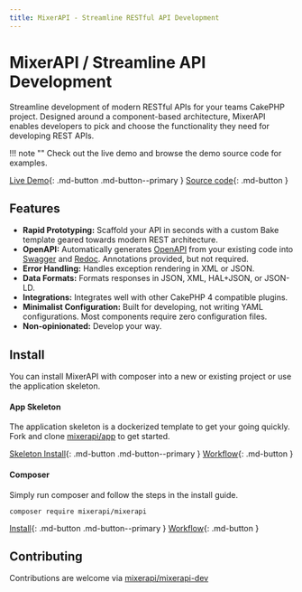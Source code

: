 ```yaml
---
title: MixerAPI - Streamline RESTful API Development
---
```


# MixerAPI / Streamline API Development

Streamline development of modern RESTful APIs for your teams CakePHP project. Designed around a component-based
architecture, MixerAPI enables developers to pick and choose the functionality they need for developing REST APIs.

!!! note ""
    Check out the live demo and browse the demo source code for examples.

[Live Demo](https://demo.mixerapi.com){: .md-button .md-button--primary }
[Source code](https://github.com/mixerapi/demo){: .md-button }

## Features

- **Rapid Prototyping:** Scaffold your API in seconds with a custom Bake template geared towards modern REST architecture.
- **OpenAPI:** Automatically generates [OpenAPI](https://www.openapis.org/) from your existing code into
[Swagger](https://swagger.io/) and [Redoc](https://redoc.ly/). Annotations provided, but not required.
- **Error Handling:** Handles exception rendering in XML or JSON.
- **Data Formats:** Formats responses in JSON, XML, HAL+JSON, or JSON-LD.
- **Integrations:** Integrates well with other CakePHP 4 compatible plugins.
- **Minimalist Configuration:** Built for developing, not writing YAML configurations. Most components require zero
configuration files.
- **Non-opinionated:** Develop your way.

## Install

You can install MixerAPI with composer into a new or existing project or use the application skeleton.

#### App Skeleton

The application skeleton is a dockerized template to get your going quickly. Fork and clone
[mixerapi/app](https://github.com/mixerapi/app) to get started.

[Skeleton Install](https://github.com/mixerapi/app){: .md-button .md-button--primary }
[Workflow](/workflow){: .md-button }

#### Composer

Simply run composer and follow the steps in the install guide.

```console
composer require mixerapi/mixerapi
```

[Install](/install){: .md-button .md-button--primary }
[Workflow](/workflow){: .md-button }

## Contributing

Contributions are welcome via [mixerapi/mixerapi-dev](https://github.com/mixerapi/mixerapi-dev)
